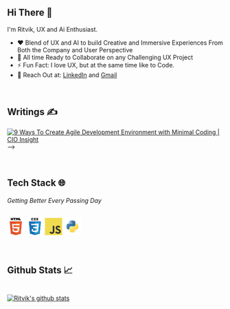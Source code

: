 ## Hi There 👋
I'm Ritvik, UX and Ai Enthusiast.
<br>
- ❤️ Blend of UX and AI to build Creative and Immersive Experiences From Both the Company and User Perspective
- 👯 All time Ready to Collaborate on any Challenging UX Project
- ⚡ Fun Fact: I love UX, but at the same time like to Code.
- 💬 Reach Out at: [LinkedIn](https://www.linkedin.com/in/ritvik-ux/) and [Gmail](mailto:mailto:ritvikux@gmail.com?subject=[Contact-Github])
<br><br><br>
## Writings ✍️
[![9 Ways To Create Agile Development Environment with Minimal Coding | CIO Insight](https://cioinsight.com/it-strategy/create-agile-development-environment-with-minimal-coding/<OWNER>/<OWNER>/readme_header.png "CIO Insight: Enterprise Technology News & Trends for CIOs")](https://cioinsight.com/it-strategy/create-agile-development-environment-with-minimal-coding/)
-->
<br><br><br>
## Tech Stack 🌐
###### Getting Better Every Passing Day
<code><img height="40" src="https://raw.githubusercontent.com/github/explore/80688e429a7d4ef2fca1e82350fe8e3517d3494d/topics/html/html.png"></code>
<code><img height="40" src="https://raw.githubusercontent.com/github/explore/80688e429a7d4ef2fca1e82350fe8e3517d3494d/topics/css/css.png"></code>
<code><img height="40" src="https://raw.githubusercontent.com/github/explore/80688e429a7d4ef2fca1e82350fe8e3517d3494d/topics/javascript/javascript.png"></code>
<code><img height="40" src="https://raw.githubusercontent.com/github/explore/5c058a388828bb5fde0bcafd4bc867b5bb3f26f3/topics/python/python.png"></code>
<br><br><br>
## Github Stats 📈
<br>
<a href="https://github.com/Ritvik-UX/github-readme-stats"><img align="center" src="https://github-readme-stats.vercel.app/api?username=Ritvik-UX&show_icons=true&include_all_commits=true&theme=dracula&hide_border=true" alt="Ritvik's github stats" /></a>

